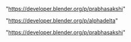 "https://developer.blender.org/p/prabhasakshi"

 
"https://developer.blender.org/p/alphadelta"


"https://developer.blender.org/p/prabhasakshi"


 
